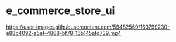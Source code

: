 # e_commerce_store_ui

https://user-images.githubusercontent.com/59482569/163799230-e88b4092-a5ef-4868-bf78-16b145afd739.mp4

